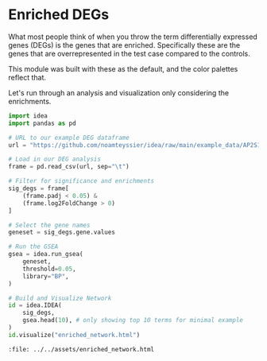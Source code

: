 # Enriched DEGs

What most people think of when you throw the term differentially expressed genes (DEGs)
is the genes that are enriched.
Specifically these are the genes that are overrepresented in the test case compared to
the controls.

This module was built with these as the default, and the color palettes reflect that.

Let's run through an analysis and visualization only considering the enrichments.

```python
import idea
import pandas as pd

# URL to our example DEG dataframe
url = "https://github.com/noamteyssier/idea/raw/main/example_data/AP2S1.tab.gz"

# Load in our DEG analysis
frame = pd.read_csv(url, sep="\t")

# Filter for significance and enrichments
sig_degs = frame[
    (frame.padj < 0.05) &
    (frame.log2FoldChange > 0)
]

# Select the gene names
geneset = sig_degs.gene.values

# Run the GSEA
gsea = idea.run_gsea(
    geneset,
    threshold=0.05,
    library="BP",
)

# Build and Visualize Network
id = idea.IDEA(
    sig_degs,
    gsea.head(10), # only showing top 10 terms for minimal example
)
id.visualize("enriched_network.html")
```

```{raw} html
:file: ../../assets/enriched_network.html
```

